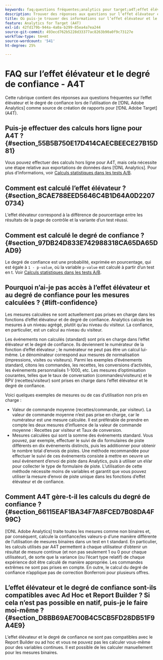 ```yaml
---
keywords: faq;questions fréquentes;analytics pour target;a4T;effet élévateur;ad hoc;créateur de rapport;degré de confiance
description: Trouver des réponses aux questions sur l’effet élévateur et le degré de confiance lors de l’utilisation d’Analytics pour [!DNL Target] (A4T). A4T vous permet d’utiliser les rapports Analytics pour [!DNL Target] activités.
title: Où puis-je trouver des informations sur l’effet élévateur et le degré de confiance avec A4T ?
feature: Analytics for Target (A4T)
exl-id: 42fd179b-944a-4a0a-b299-85ea4a7ea244
source-git-commit: 493ecd762b5228d33377ac8263b90a0f9c73127e
workflow-type: tm+mt
source-wordcount: '541'
ht-degree: 25%

---
```


# FAQ sur l’effet élévateur et le degré de confiance - A4T

Cette rubrique contient des réponses aux questions fréquentes sur l’effet élévateur et le degré de confiance lors de l’utilisation de [!DNL Adobe Analytics] comme source de création de rapports pour [!DNL Adobe Target] (A4T).

## Puis-je effectuer des calculs hors ligne pour A4T ? {#section_55B5B750E17D414CAECBEECE27B15D81}

Vous pouvez effectuer des calculs hors ligne pour A4T, mais cela nécessite une étape relative aux exportations de données dans [!DNL Analytics]. Pour plus d’informations, voir [Calculs statistiques dans les tests A/B](/help/main/c-reports/statistical-methodology/statistical-calculations.md).

## Comment est calculé l’effet élévateur ? {#section_8CAE788EED5646C4B1D64A0D22070734}

L’effet élévateur correspond à la différence de pourcentage entre les résultats de la page de contrôle et la variante d’un test réussi.

## Comment est calculé le degré de confiance ? {#section_97DB24D833E742988318CA65DA65DAD9}

Le degré de confiance est une probabilité, exprimée en pourcentage, qui est égale à `1 - p-value`, où la variable `p-value` est calculé à partir d’un test en t. Voir [Calculs statistiques dans les tests A/B](/help/main/c-reports/statistical-methodology/statistical-calculations.md).

## Pourquoi n’ai-je pas accès à l’effet élévateur et au degré de confiance pour les mesures calculées ? {#lift-confidence}

Les mesures calculées ne sont actuellement pas prises en charge dans les fonctions d’effet élévateur et de degré de confiance. Analytics calcule les mesures à un niveau agrégé, plutôt qu’au niveau du visiteur. La confiance, en particulier, est un calcul au niveau du visiteur.

Les événements non calculés (standard) sont pris en charge dans l’effet élévateur et le degré de confiance. Ils deviennent le numérateur de la fonction d’effet élévateur ; le numérateur ne peut pas être un calcul lui-même. Le dénominateur correspond aux mesures de normalisation (impressions, visites ou visiteurs). Parmi les exemples d’événements standard, citons les commandes, les recettes, les conversions d’activités, les événements personnalisés 1-1000, etc. Les mesures d’optimisation courantes, telles que le taux de conversation (commandes/visiteurs) et le RPV (recettes/visiteur) sont prises en charge dans l’effet élévateur et le degré de confiance.

Voici quelques exemples de mesures ou de cas d’utilisation non pris en charge :

* Valeur de commande moyenne (recettes/commande, par visiteur). La valeur de commande moyenne n’est pas prise en charge, car le numérateur est une mesure calculée. Il est préférable de prendre en compte les deux mesures d’influence de la valeur de commande moyenne : Recettes par visiteur et Taux de conversion.
* Mesures calculées qui sont la somme des événements standard. Vous pouvez, par exemple, effectuer le suivi de dix formulaires de piste différents en dix événements distincts, puis les additionner pour obtenir le nombre total d’envois de pistes. Une méthode recommandée pour effectuer le suivi de ces événements consiste à mettre en oeuvre un seul événement d’envoi de piste dans Analytics, puis à utiliser un eVar pour collecter le type de formulaire de piste. L’utilisation de cette méthode nécessite moins de variables et garantit que vous pouvez utiliser la mesure d’envoi de piste unique dans les fonctions d’effet élévateur et de confiance.

## Comment A4T gère-t-il les calculs du degré de confiance ? {#section_66115EAF1BA34F7A8FCED7B08DA4F99C}

[!DNL Adobe Analytics] traite toutes les mesures comme non binaires et, par conséquent, calcule la confiance/les valeurs-p d’une manière différente de l’utilisation de mesures binaires dans un test en t standard. En particulier, les calculs utilisés par A4T permettent à chaque utilisateur d’obtenir un résultat de mesure continue (et non pas seulement 1 ou 0 pour chaque utilisateur), de sorte que la variance (ou l’écart type relatif) de chaque expérience doit être calculé de manière appropriée. Les commandes extrêmes ne sont pas prises en compte. En outre, le calcul du degré de confiance n’applique pas de correction Bonferroni pour plusieurs offres.

## L’effet élévateur et le degré de confiance sont-ils compatibles avec Ad Hoc et Report Builder ? Si cela n’est pas possible en natif, puis-je le faire moi-même ? {#section_D8BB69AE700B4C5CB5FD28DB51F9A4E9}

L’effet élévateur et le degré de confiance ne sont pas compatibles avec le Report Builder ou ad hoc et vous ne pouvez pas les calculer vous-même pour des variables continues. Il est possible de les calculer manuellement pour les mesures binaires.
